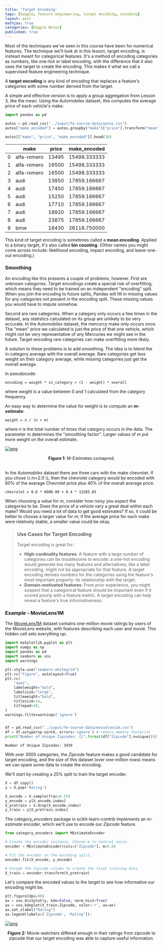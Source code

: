 ```yaml
---
title: 'Target Encoding'
tags: [kaggle, feature engineering, target encoding, encoding]
layout: post
mathjax: true
categories: [Kaggle Notes]
published: true
---
```


Most of the techniques we've seen in this course have been for numerical features. The technique we'll look at in this lesson, target encoding, is instead meant for categorical features. It's a method of encoding categories as numbers, like one-hot or label encoding, with the difference that it also uses the target to create the encoding. This makes it what we call a supervised feature engineering technique.


A **target encoding** is any kind of encoding that replaces a feature's categories with some number derived from the target.

A simple and effective version is to apply a group aggregation from Lesson 3, like the mean. Using the Automobiles dataset, this computes the average price of each vehicle's make:

```python
import pandas as pd

autos = pd.read_csv("../input/fe-course-data/autos.csv")
autos["make_encoded"] = autos.groupby("make")["price"].transform("mean")

autos[["make", "price", "make_encoded"]].head(10)
```

<div class="table-wrapper" markdown="block">

|     | make        | price | make_encoded | 
|-----|-------------|-------|--------------|
| 0   | alfa-romero | 13495 | 15498.333333 | 
| 1   | alfa-romero | 16500 | 15498.333333 | 
| 2   | alfa-romero | 16500 | 15498.333333 | 
| 3   | audi        | 13950 | 17859.166667 | 
| 4   | audi        | 17450 | 17859.166667 | 
| 5   | audi        | 15250 | 17859.166667 | 
| 6   | audi        | 17710 | 17859.166667 |
| 7   | audi        | 18920 | 17859.166667 | 
| 8   | audi        | 23875 | 17859.166667 | 
| 9   | bmw         | 16430 | 26118.750000 | 


</div>

This kind of target encoding is sometimes called a **mean encoding**. Applied to a binary target, it's also called **bin counting**. (Other names you might come across include: likelihood encoding, impact encoding, and leave-one-out encoding.)

### Smoothing

An encoding like this presents a couple of problems, however. First are unknown categories. Target encodings create a special risk of overfitting, which means they need to be trained on an independent "encoding" split. When you join the encoding to future splits, Pandas will fill in missing values for any categories not present in the encoding split. These missing values you would have to impute somehow.

Second are rare categories. When a category only occurs a few times in the dataset, any statistics calculated on its group are unlikely to be very accurate. In the Automobiles dataset, the mercurcy make only occurs once. The "mean" price we calculated is just the price of that one vehicle, which might not be very representative of any Mercuries we might see in the future. Target encoding rare categories can make overfitting more likely.

A solution to these problems is to add smoothing. The idea is to blend the in-category average with the overall average. Rare categories get less weight on their category average, while missing categories just get the overall average.

In pseudocode:

    encoding = weight * in_category + (1 - weight) * overall

where *weight* is a value between 0 and 1 calculated from the category frequency.

An easy way to determine the value for weight is to compute an **m-estimate**:

    weight = n / (n + m)

where *n* is the total number of times that category occurs in the data. The parameter m determines the "smoothing factor". Larger values of *m* put more weight on the overall estimate.

    

[![png](https://raw.githubusercontent.com/sourestdeeds/sourestdeeds.github.io/main/_posts/2021-12-06-target-encoding/1.png#center)](https://raw.githubusercontent.com/sourestdeeds/sourestdeeds.github.io/main/_posts/2021-12-06-target-encoding/1.png)
<center><b>Figure 1:</b> M-Estimates comapred.</center><br>     

In the *Automobiles* dataset there are three cars with the make chevrolet. If you chose \\( m=2.0 \\), then the chevrolet category would be encoded with 60% of the average Chevrolet price plus 40% of the overall average price.    

    chevrolet = 0.6 * 6000.00 + 0.4 * 13285.03

When choosing a value for *m*, consider how noisy you expect the categories to be. Does the price of a vehicle vary a great deal within each make? Would you need a lot of data to get good estimates? If so, it could be better to choose a larger value for *m*; if the average price for each make were relatively stable, a smaller value could be okay.

> ### Use Cases for Target Encoding
> Target encoding is great for:
> - **High-cardinality features**: A feature with a large number of categories can be troublesome to encode: a one-hot encoding would generate too many features and alternatives, like a label encoding, might not be appropriate for that feature. A target encoding derives numbers for the categories using the feature's most important property: its relationship with the target.
> - **Domain-motivated features**: From prior experience, you might suspect that a categorical feature should be important even if it scored poorly with a feature metric. A target encoding can help reveal a feature's true informativeness.

### Example - MovieLens1M

The [MovieLens1M](https://www.kaggle.com/grouplens/movielens-20m-dataset) dataset contains one-million movie ratings by users of the MovieLens website, with features describing each user and movie. This hidden cell sets everything up:

```python
import matplotlib.pyplot as plt
import numpy as np
import pandas as pd
import seaborn as sns
import warnings

plt.style.use("seaborn-whitegrid")
plt.rc("figure", autolayout=True)
plt.rc(
    "axes",
    labelweight="bold",
    labelsize="large",
    titleweight="bold",
    titlesize=14,
    titlepad=10,
)
warnings.filterwarnings('ignore')


df = pd.read_csv("../input/fe-course-data/movielens1m.csv")
df = df.astype(np.uint8, errors='ignore') # reduce memory footprint
print("Number of Unique Zipcodes: {}".format(df["Zipcode"].nunique()))
```

    Number of Unique Zipcodes: 3439

With over 3000 categories, the *Zipcode* feature makes a good candidate for target encoding, and the size of this dataset (over one-million rows) means we can spare some data to create the encoding.

We'll start by creating a 25% split to train the target encoder.

```python
X = df.copy()
y = X.pop('Rating')

X_encode = X.sample(frac=0.25)
y_encode = y[X_encode.index]
X_pretrain = X.drop(X_encode.index)
y_train = y[X_pretrain.index]
```

The *category_encoders* package in scikit-learn-contrib implements an *m-estimate* encoder, which we'll use to encode our *Zipcode* feature.

```python
from category_encoders import MEstimateEncoder

# Create the encoder instance. Choose m to control noise.
encoder = MEstimateEncoder(cols=["Zipcode"], m=5.0)

# Fit the encoder on the encoding split.
encoder.fit(X_encode, y_encode)

# Encode the Zipcode column to create the final training data
X_train = encoder.transform(X_pretrain)
```

Let's compare the encoded values to the target to see how informative our encoding might be.

```python
plt.figure(dpi=90)
ax = sns.distplot(y, kde=False, norm_hist=True)
ax = sns.kdeplot(X_train.Zipcode, color='r', ax=ax)
ax.set_xlabel("Rating")
ax.legend(labels=['Zipcode', 'Rating']);
```

[![png](https://raw.githubusercontent.com/sourestdeeds/sourestdeeds.github.io/main/_posts/2021-12-06-target-encoding/2.png#center)](https://raw.githubusercontent.com/sourestdeeds/sourestdeeds.github.io/main/_posts/2021-12-06-target-encoding/2.png)
<center><b>Figure 2:</b> Movie-watchers differed enough in their ratings from zipcode to zipcode that our target encoding was able to capture useful information.</center><br>  